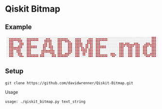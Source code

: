 # Qiskit Bitmap

## Example
![Example generated with input 'README.md'](example.png)

## Setup
```
git clone https://github.com/davidwrenner/Qiskit-Bitmap.git
```
Usage
```
usage: ./qiskit_bitmap.py text_string
```
